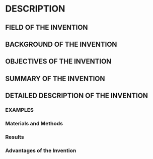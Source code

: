 # DESCRIPTION

## FIELD OF THE INVENTION

## BACKGROUND OF THE INVENTION

## OBJECTIVES OF THE INVENTION

## SUMMARY OF THE INVENTION

## DETAILED DESCRIPTION OF THE INVENTION

### EXAMPLES

### Materials and Methods

### Results

### Advantages of the Invention

